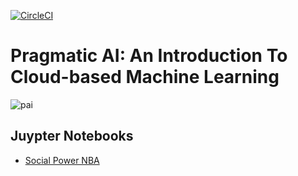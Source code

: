 [![CircleCI](https://circleci.com/gh/noahgift/pragmaticai.svg?style=svg)](https://circleci.com/gh/noahgift/pragmaticai)
# Pragmatic AI:  An Introduction To Cloud-based Machine Learning

![pai](https://user-images.githubusercontent.com/58792/37258262-633deaa6-2532-11e8-8c6f-b020ea1caae5.png)

## Juypter Notebooks
  * [Social Power NBA](https://github.com/noahgift/pragmaticai/tree/master/chapter7/notebooks)
